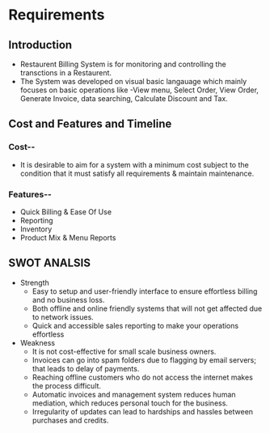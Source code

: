 # Requirements
## Introduction
*  Restaurent Billing System is for monitoring and controlling the transctions     in a Restaurent.
*  The System was developed on visual basic langauage which mainly focuses on      basic operations like -View menu, Select Order, View Order, Generate      Invoice,    data searching, Calculate Discount and Tax.

## Cost and Features and Timeline
   ### Cost--
   * It is desirable to aim for a system with a minimum cost subject to the      condition that it must satisfy all requirements & maintain maintenance.
  ### Features--
   * Quick Billing & Ease Of Use
   * Reporting
   * Inventory
   * Product Mix & Menu Reports
   
## SWOT ANALSIS
+ Strength
  + Easy to setup and user-friendly interface to ensure effortless billing and   no business loss.
   + Both offline and online friendly systems that will not get affected due to network issues.
   + Quick and accessible sales reporting to make your operations effortless
+ Weakness
   + It is not cost-effective for small scale business owners.
   + Invoices can go into spam folders due to flagging by email servers; that leads to delay of payments.
   + Reaching offline customers who do not access the internet makes the     process difficult.
   + Automatic invoices and management system reduces human mediation, which reduces personal touch for the business.
   + Irregularity of updates can lead to hardships and hassles between purchases and credits.
